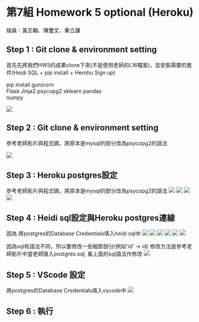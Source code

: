 # 第7組 Homework 5 optional (Heroku)
組員：黃志翰、陳璽文、秦立謙

## Step 1 : Git clone & environment setting
首先先將我們HW5的成果clone下來(不是使用老師的L16檔案)，並安裝需要的套件(Heidi SQL + pip install + Herohu Sign up)

pip install 
gunicorn   
Flask 
Jinja2
psycopg2 
sklearn 
pandas  
numpy 

![](https://github.com/Coldtee/AIoT_hw5_optional/blob/master/aiot_hw5_optional/optional%20img/1.png)

## Step 2 : Git clone & environment setting
參考老師影片與程式碼，將原本是mysql的部分改為psycopg2的語法

![](https://github.com/Coldtee/AIoT_hw5_optional/blob/master/aiot_hw5_optional/optional%20img/2.png)

## Step 3 : Heroku postgres設定
參考老師影片與程式碼，將原本是mysql的部分改為psycopg2的語法
![](https://github.com/Coldtee/AIoT_hw5_optional/blob/master/aiot_hw5_optional/optional%20img/3.png)
![](https://github.com/Coldtee/AIoT_hw5_optional/blob/master/aiot_hw5_optional/optional%20img/4.png)
![](https://github.com/Coldtee/AIoT_hw5_optional/blob/master/aiot_hw5_optional/optional%20img/5.png)
![](https://github.com/Coldtee/AIoT_hw5_optional/blob/master/aiot_hw5_optional/optional%20img/6.png)

## Step 4 : Heidi sql設定與Heroku postgres連線
因為
將postgres的Database Credentials填入heidi sql中
![](https://github.com/Coldtee/AIoT_hw5_optional/blob/master/aiot_hw5_optional/optional%20img/7.png)
![](https://github.com/Coldtee/AIoT_hw5_optional/blob/master/aiot_hw5_optional/optional%20img/8.png)
![](https://github.com/Coldtee/AIoT_hw5_optional/blob/master/aiot_hw5_optional/optional%20img/9.png)
![](https://github.com/Coldtee/AIoT_hw5_optional/blob/master/aiot_hw5_optional/optional%20img/10.png)
![](https://github.com/Coldtee/AIoT_hw5_optional/blob/master/aiot_hw5_optional/optional%20img/11.png)
![](https://github.com/Coldtee/AIoT_hw5_optional/blob/master/aiot_hw5_optional/optional%20img/12.png)

因為sql有語法不同，所以要修改一些細節部分(例如'id' -> id)
修改方法是參考老師影片中當老師匯入postgres.sql, 看上面的sql語法作修改
![](https://github.com/Coldtee/AIoT_hw5_optional/blob/master/aiot_hw5_optional/optional%20img/13.png)

## Step 5 : VScode 設定
將postgres的Database Credentials填入vscode中
![](https://github.com/Coldtee/AIoT_hw5_optional/blob/master/aiot_hw5_optional/optional%20img/14.png)

## Step 6 : 執行
